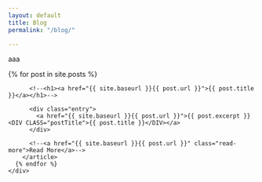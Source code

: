 ```yaml
---
layout: default
title: Blog
permalink: "/blog/"

---
```

aaa
<div id="main" role="main" class="container">
    <div class="posts">
      {% for post in site.posts %}
        <article class="post">

          <!--<h1><a href="{{ site.baseurl }}{{ post.url }}">{{ post.title }}</a></h1>-->

          <div class="entry">
            <a href="{{ site.baseurl }}{{ post.url }}">{{ post.excerpt }}<DIV CLASS="postTitle">{{ post.title }}</DIV></a>
          </div>

          <!--<a href="{{ site.baseurl }}{{ post.url }}" class="read-more">Read More</a>-->
        </article>
      {% endfor %}
    </div>
</div>


